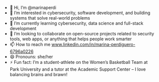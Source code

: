 - 👋 Hi, I’m @marinaperdi
- 👀 I’m interested in cybersecurity, software development, and building systems that solve real-world problems
- 🌱 I’m currently learning cybersecurity, data science and full-stack development
- 💞️ I’m looking to collaborate on open-source projects related to security tools, web apps, or anything that helps people work smarter
- 📫 How to reach me www.linkedin.com/in/marina-perdiguero-6796a0226
- 😄 Pronouns: she/her
- ⚡ Fun fact: I’m a student-athlete on the Women’s Basketball Team at Park University and a tutor at the Academic Support Center – I love balancing brains and brawn!

<!---
marinaperdi/marinaperdi is a ✨ special ✨ repository because its `README.md` (this file) appears on your GitHub profile.
You can click the Preview link to take a look at your changes.
--->
